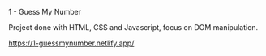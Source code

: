 1 - Guess My Number

Project done with HTML, CSS and Javascript, focus on DOM manipulation.

https://1-guessmynumber.netlify.app/